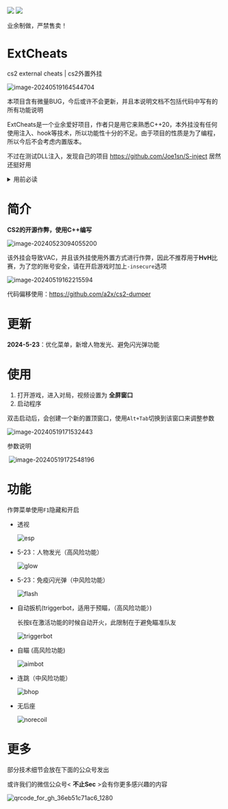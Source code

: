 ![](https://img.shields.io/badge/joe1sn-ExtCheats-green)  ![](https://img.shields.io/badge/windows-C++-yellow)

业余制做，严禁售卖！

# ExtCheats

cs2 external cheats | cs2外置外挂

![image-20240519164544704](./README.assets/image-20240519164544704.png)

本项目含有微量BUG，今后或许不会更新，并且本说明文档不包括代码中写有的所有功能说明

ExtCheats是一个业余爱好项目，作者只是用它来熟悉C++20，本外挂没有任何使用注入、hook等技术，所以功能性十分的不足。由于项目的性质是为了编程，所以今后不会考虑内置版本。

不过在测试DLL注入，发现自己的项目 https://github.com/Joe1sn/S-inject 居然还挺好用

<details> 
<summary>用前必读</summary> 

- 个人建议：类似于CS这种高度竞技化的游戏，没有必要过于认真对待，因为总有人比您训练的更长时间，一天中的时间是有限的，我希望您能将时间花在更有利于身心健康的事情上。简单的来说就是打不过就直接放弃，去玩其他的游戏或者做其他的事。
- 电子游戏中的作弊可能反映了您内心的不安和不满。您可能觉得自己在游戏中不够优秀，或者受到了其他玩家的嘲笑和排斥。您可能希望通过作弊来提高您的游戏水平和社交地位，或者给自己带来一些快乐和成就感。然而，这些都是表面的和短暂的，不能真正解决您的问题。
- 作弊会让您失去游戏的挑战和乐趣，也会让您失去其他玩家的尊重和信任。作弊会让您陷入一种虚假的自我认知，让您忽视了您真正的优点和潜力。作弊会让您错过了通过努力和学习来提升自己的机会和过程。
- 如果您想摆脱作弊的诱惑和后果，您需要正视您的心理状态和动机，并寻求专业的帮助和支持。与一位心理咨询师或辅导员沟通，可以帮助您找到更健康和有效的应对方式，也可以帮助您建立更积极和自信的自我形象。您也可以参与一些有益的活动和社交，例如加入一些游戏社区或俱乐部，结交一些志同道合的朋友，或者尝试一些新的游戏或兴趣。
- 我希望您能够认识到作弊的危害和无意义，也希望您能够享受游戏的真正乐趣和价值。
</details>

# 简介

**CS2的开源作弊，使用C++编写**

![image-20240523094055200](./README.assets/image-20240523094055200.png)

该外挂会导致VAC，并且该外挂使用外置方式进行作弊，因此不推荐用于**HvH**比赛，为了您的账号安全，请在开启游戏时加上`-insecure`选项

![image-20240519162215594](./README.assets/image-20240519162215594.png)

代码偏移使用：https://github.com/a2x/cs2-dumper

# 更新

**2024-5-23**：优化菜单，新增人物发光、避免闪光弹功能

# 使用

1. 打开游戏，进入对局，视频设置为 **全屏窗口**
2. 启动程序

双击启动后，会创建一个新的置顶窗口，使用`Alt+Tab`切换到该窗口来调整参数

![image-20240519171532443](./README.assets/image-20240519171532443.png)

参数说明

​	![image-20240519172548196](./README.assets/image-20240519172548196.png)

# 功能

作弊菜单使用`F1`隐藏和开启

- 透视

  ![esp](./README.assets/esp.gif)

- 5-23：人物发光（高风险功能）

  ![glow](./README.assets/glow.gif)

- 5-23：免疫闪光弹（中风险功能）

  ![flash](./README.assets/flash.gif)

- 自动扳机(triggerbot，适用于预瞄，（高风险功能）)

  长按`E`在激活功能的时候自动开火，此限制在于避免瞄准队友

  ![triggerbot](./README.assets/triggerbot.gif)

- 自瞄 (高风险功能)

  ![aimbot](./README.assets/aimbot.gif)

- 连跳（中风险功能）

  ![bhop](./README.assets/bhop.gif)

- 无后座

  ![norecoil](./README.assets/norecoil.gif)

# 更多

部分技术细节会放在下面的公众号发出

或许我们的微信公众号< **不止Sec** >会有你更多感兴趣的内容

![qrcode_for_gh_36eb51c71ac6_1280](./README.assets/qrcode_for_gh_36eb51c71ac6_1280.jpg)




